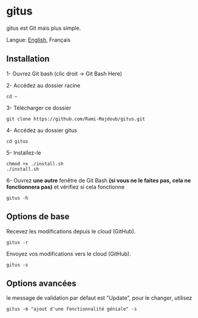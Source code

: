 # gitus
gitus est Git mais plus simple.

Langue: [English](./README.md), Français
## Installation
1- Ouvrez Git bash (clic droit -> Git Bash Here)

2- Accédez au dossier racine

	cd ~

3- Télécharger ce dossier

	git clone https://github.com/Rami-Majdoub/gitus.git

4- Accédez au dossier gitus

	cd gitus

5- Installez-le

	chmod +x ./install.sh
	./install.sh

6- Ouvrez **une autre** fenêtre de Git Bash **(si vous ne le faites pas, cela ne fonctionnera pas)** et vérifiez si cela fonctionne

	gitus -h

## Options de base
Recevez les modifications depuis le cloud (GitHub).

	gitus -r

Envoyez vos modifications vers le cloud (GitHub).

	gitus -s

## Options avancées
le message de validation par défaut est "Update", pour le changer, utilisez

	gitus -m "ajout d'une fonctionnalité géniale" -s

